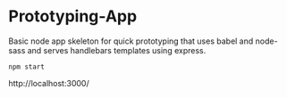 # Prototyping-App

Basic node app skeleton for quick prototyping that uses babel and node-sass and serves handlebars templates using express.

`npm start`

http://localhost:3000/
